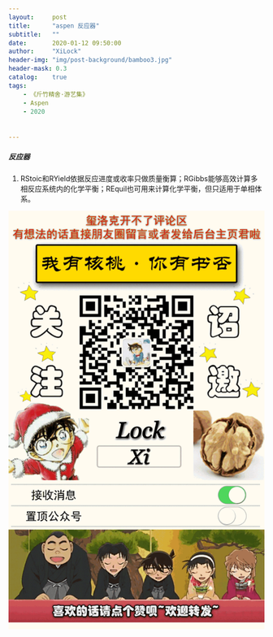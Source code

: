 ```yaml
---
layout:     post
title:      "aspen 反应器"
subtitle:   ""
date:       2020-01-12 09:50:00
author:     "XiLock"
header-img: "img/post-background/bamboo3.jpg"
header-mask: 0.3
catalog:    true
tags:
    - 《斤竹精舍·游艺集》
    - Aspen
    - 2020


---
```




##### 反应器
1. RStoic和RYield依据反应进度或收率只做质量衡算；RGibbs能够高效计算多相反应系统内的化学平衡；REquil也可用来计算化学平衡，但只适用于单相体系。



![](/img/wc-tail.GIF)
